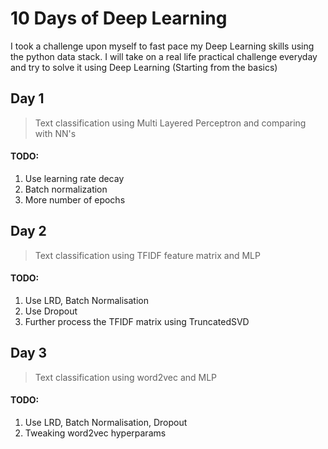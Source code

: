 # 10 Days of Deep Learning

I took a challenge upon myself to fast pace my Deep Learning skills using the python data stack. I will take on a real life practical challenge everyday and try to solve it using Deep Learning (Starting from the basics)

## Day 1
> Text classification using Multi Layered Perceptron and comparing with NN's
#### TODO:
1. Use learning rate decay
2. Batch normalization
3. More number of epochs

## Day 2
> Text classification using TFIDF feature matrix and MLP
#### TODO:
1. Use LRD, Batch Normalisation
2. Use Dropout
3. Further process the TFIDF matrix using TruncatedSVD

## Day 3
> Text classification using word2vec and MLP
#### TODO:
1. Use LRD, Batch Normalisation, Dropout
3. Tweaking word2vec hyperparams